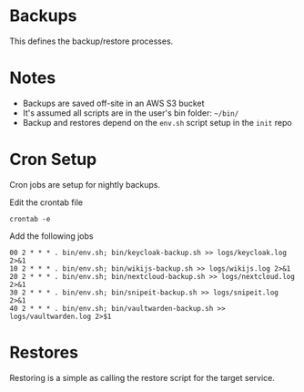 # Backups
This defines the backup/restore processes.

# Notes
 * Backups are saved off-site in an AWS S3 bucket
 * It's assumed all scripts are in the user's bin folder: ```~/bin/```
 * Backup and restores depend on the ```env.sh``` script setup in the ```init``` repo

# Cron Setup
Cron jobs are setup for nightly backups.

Edit the crontab file
```
crontab -e
```

Add the following jobs
```
00 2 * * * . bin/env.sh; bin/keycloak-backup.sh >> logs/keycloak.log 2>&1
10 2 * * * . bin/env.sh; bin/wikijs-backup.sh >> logs/wikijs.log 2>&1
20 2 * * * . bin/env.sh; bin/nextcloud-backup.sh >> logs/nextcloud.log 2>&1
30 2 * * * . bin/env.sh; bin/snipeit-backup.sh >> logs/snipeit.log 2>&1
40 2 * * * . bin/env.sh; bin/vaultwarden-backup.sh >> logs/vaultwarden.log 2>$1
```

# Restores
Restoring is a simple as calling the restore script for the target service.
